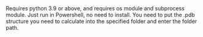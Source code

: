 ## 
Requires python 3.9 or above, and requires os module and subprocess module.
Just run in Powershell, no need to install.
You need to put the .pdb structure you need to calculate into the specified folder and enter the folder path.
##

